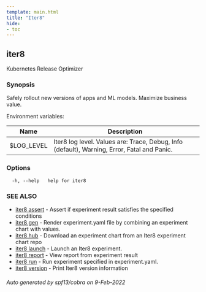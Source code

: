 ```yaml
---
template: main.html
title: "Iter8"
hide:
- toc
---
```


## iter8

Kubernetes Release Optimizer

### Synopsis

Safely rollout new versions of apps and ML models. Maximize business value.

Environment variables:

| Name               | Description |
|--------------------| ------------|
| $LOG_LEVEL         | Iter8 log level. Values are: Trace, Debug, Info (default), Warning, Error, Fatal and Panic. |


### Options

```
  -h, --help   help for iter8
```

### SEE ALSO

* [iter8 assert](iter8_assert.md)	 - Assert if experiment result satisfies the specified conditions
* [iter8 gen](iter8_gen.md)	 - Render experiment.yaml file by combining an experiment chart with values.
* [iter8 hub](iter8_hub.md)	 - Download an experiment chart from an Iter8 experiment chart repo
* [iter8 launch](iter8_launch.md)	 - Launch an Iter8 experiment.
* [iter8 report](iter8_report.md)	 - View report from experiment result
* [iter8 run](iter8_run.md)	 - Run experiment specified in experiment.yaml.
* [iter8 version](iter8_version.md)	 - Print Iter8 version information

###### Auto generated by spf13/cobra on 9-Feb-2022
